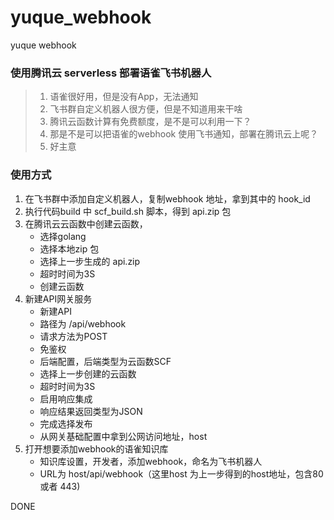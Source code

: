 # yuque_webhook

yuque webhook

### 使用腾讯云 serverless 部署语雀飞书机器人

> 1. 语雀很好用，但是没有App，无法通知
> 2. 飞书群自定义机器人很方便，但是不知道用来干啥
> 3. 腾讯云函数计算有免费额度，是不是可以利用一下？
> 4. 那是不是可以把语雀的webhook 使用飞书通知，部署在腾讯云上呢？
> 5. 好主意


### 使用方式

1. 在飞书群中添加自定义机器人，复制webhook 地址，拿到其中的 hook_id
2. 执行代码build 中 scf_build.sh 脚本，得到 api.zip 包
3. 在腾讯云云函数中创建云函数，
    * 选择golang
    * 选择本地zip 包
    * 选择上一步生成的 api.zip
    * 超时时间为3S
    * 创建云函数
4. 新建API网关服务
    * 新建API
    * 路径为 /api/webhook
    * 请求方法为POST
    * 免鉴权
    * 后端配置，后端类型为云函数SCF
    * 选择上一步创建的云函数
    * 超时时间为3S
    * 启用响应集成
    * 响应结果返回类型为JSON
    * 完成选择发布
    * 从网关基础配置中拿到公网访问地址，host
5. 打开想要添加webhook的语雀知识库
    * 知识库设置，开发者，添加webhook，命名为飞书机器人
    * URL为 host/api/webhook（这里host 为上一步得到的host地址，包含80 或者 443)
    
DONE
